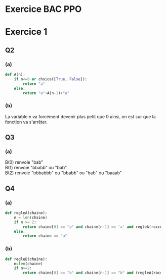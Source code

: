 # Exercice BAC PPO
  
# Exercice 1
## Q2
### (a)
```python
def A(n):
    if n<=0 or choice([True, False]):
        return "a" 
    else:
        return "a"+A(n-1)+"a"
```
### (b)
La variable n va forcément devenir plus petit que 0 ainsi, on est sur que la fonction va s'arrêter.  

## Q3 
### (a) 
B(0) renvoie "bab"  
B(1) renvoie "bbabb" ou "bab"   
B(2) renvoie "bbbabbb" ou "bbabb" ou "bab" ou "baaab"
## Q4
### (a)
```python
def regleA(chaine):
    n = len(chaine)
    if n >= 2:
        return chaine[0] == "a" and chaine[n-1] == 'a' and regleA(raccourcir(chaine)) 
    else:
        return chaine == "a"
```
### (b)
```python
def regleB(chaine):
    n=len(chaine)
    if n>=2:
        return chaine[0] == "b" and chaine[n-1] == "b" and (regleA(raccourcir(chaine)) or regleB(raccourcir(chaine)))
```
